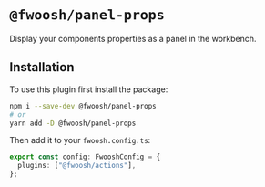 # `@fwoosh/panel-props`

Display your components properties as a panel in the workbench.

## Installation

To use this plugin first install the package:

```sh
npm i --save-dev @fwoosh/panel-props
# or
yarn add -D @fwoosh/panel-props
```

Then add it to your `fwoosh.config.ts`:

```ts fwoosh.config.ts
export const config: FwooshConfig = {
  plugins: ["@fwoosh/actions"],
};
```

